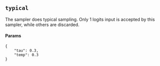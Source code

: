 #

## `typical`

The sampler does typical sampling. Only 1 logits input is accepted by this sampler, while others are discarded.

#### Params

```jsonc
{
    "tau": 0.3,
    "temp": 0.3
}
```
